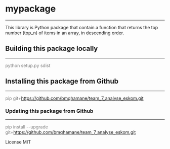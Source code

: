 # mypackage 
---

This library is Python package that contain a function that returns the top number (top_n) of items in an array, in descending order.

## Building this package locally
---- 
<span style="color: gray;">python setup.py sdist</span> 


## Installing this package from Github
----
<span style="color: gray;">pip git+https://github.com/bmqhamane/team_7_analyse_eskom.git</span> 

### Updating this package from Github
----
<span style="color: gray;">pip install --upgrade git+https://github.com/bmqhamane/team_7_analyse_eskom.git</span> 

License
MIT
